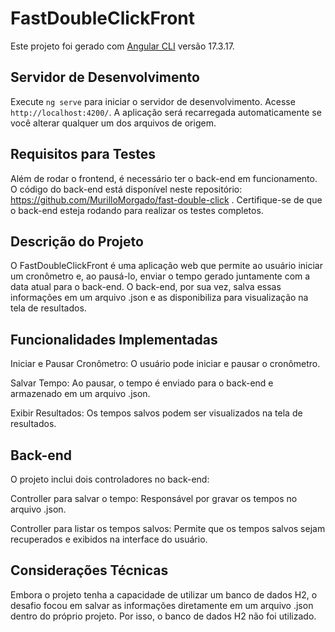 # FastDoubleClickFront

Este projeto foi gerado com [Angular CLI](https://github.com/angular/angular-cli) versão 17.3.17.

## Servidor de Desenvolvimento

Execute  `ng serve` para iniciar o servidor de desenvolvimento. Acesse `http://localhost:4200/`. A aplicação será recarregada automaticamente se você alterar qualquer um dos arquivos de origem.

## Requisitos para Testes

Além de rodar o frontend, é necessário ter o back-end em funcionamento. O código do back-end está disponível neste repositório: https://github.com/MurilloMorgado/fast-double-click . Certifique-se de que o back-end esteja rodando para realizar os testes completos.

## Descrição do Projeto

O FastDoubleClickFront é uma aplicação web que permite ao usuário iniciar um cronômetro e, ao pausá-lo, enviar o tempo gerado juntamente com a data atual para o back-end. O back-end, por sua vez, salva essas informações em um arquivo .json e as disponibiliza para visualização na tela de resultados.

## Funcionalidades Implementadas

Iniciar e Pausar Cronômetro: O usuário pode iniciar e pausar o cronômetro.

Salvar Tempo: Ao pausar, o tempo é enviado para o back-end e armazenado em um arquivo .json.

Exibir Resultados: Os tempos salvos podem ser visualizados na tela de resultados.

## Back-end

O projeto inclui dois controladores no back-end:

Controller para salvar o tempo: Responsável por gravar os tempos no arquivo .json.

Controller para listar os tempos salvos: Permite que os tempos salvos sejam recuperados e exibidos na interface do usuário.

## Considerações Técnicas
Embora o projeto tenha a capacidade de utilizar um banco de dados H2, o desafio focou em salvar as informações diretamente em um arquivo .json dentro do próprio projeto. Por isso, o banco de dados H2 não foi utilizado.
